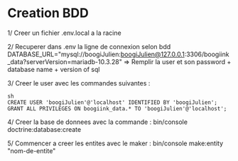 # Creation BDD

1/ Creer un fichier .env.local a la racine

2/ Recuperer dans .env la ligne de connexion selon bdd
DATABASE_URL="mysql://boogiJulien:boogiJulien@127.0.0.1:3306/boogiink_data?serverVersion=mariadb-10.3.28"
 => Remplir la user et son password + database name  + version of sql


3/ Creer le user avec les commandes suivantes :

```
sh
CREATE USER 'boogiJulien'@'localhost' IDENTIFIED BY 'boogiJulien';
GRANT ALL PRIVILEGES ON boogiink_data.* TO 'boogiJulien'@'localhost';
```

4/ Creer la base de donnees avec la commande :
bin/console doctrine:database:create

5/ Commencer a creer les entites avec le maker :
bin/console make:entity "nom-de-entite"
